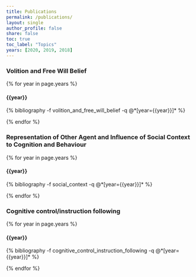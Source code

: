 ```yaml
---
title: Publications
permalink: /publications/
layout: single
author_profile: false
share: false
toc: true
toc_label: "Topics"
years: [2020, 2019, 2018]
---
```


<h3  id="volition_and_free_will_belief">Volition and Free Will Belief</h3>

{% for year in page.years %}

<h4 id="{{year}}">{{year}}</h4>
{% bibliography -f volition_and_free_will_belief -q @*[year={{year}}]* %}

{% endfor %}


<h3  id="social_context">Representation of Other Agent and Influence of Social Context to Cognition and Behaviour</h3>

{% for year in page.years %}

<h4 id="{{year}}">{{year}}</h4>
{% bibliography -f social_context -q @*[year={{year}}]* %}

{% endfor %}

<h3  id="cognitive_control_instruction_following">Cognitive control/instruction following</h3>

{% for year in page.years %}

<h4 id="{{year}}">{{year}}</h4>
{% bibliography -f cognitive_control_instruction_following -q @*[year={{year}}]* %}

{% endfor %}